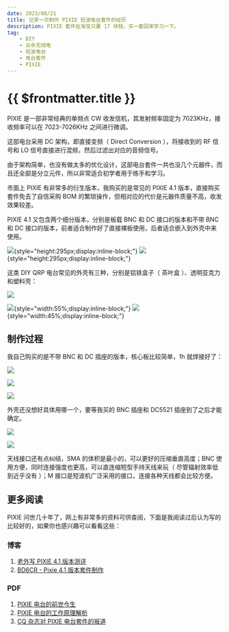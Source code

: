 ```yaml
---
date: 2023/08/21
title: 记录一次制作 PIXIE 短波电台套件的经历
description: PIXIE 套件在淘宝只要 17 块钱，买一套回来学习一下。
tag:
    - DIY
    - 业余无线电
    - 短波电台
    - 电台套件
    - PIXIE
---
```


# {{ $frontmatter.title }}

PIXIE 是一部非常经典的单频点 CW 收发信机，其发射频率固定为 7023KHz，接收频率可以在 7023-7026KHz 之间进行微调。

这部电台采用 DC 架构，即直接变频（ Direct Conversion ），将接收到的 RF 信号和 LO 信号直接进行混频，然后过滤出对应的音频信号。

由于架构简单，也没有做太多的优化设计，这部电台套件一共也没几个元器件，而且还全部是分立元件，所以非常适合初学者用于练手和学习。

市面上 PIXIE 有非常多的衍生版本，我购买的是常见的 PIXIE 4.1 版本，直接购买套件免去了自信采购 BOM 的繁琐操作，但相对应的代价是元器件质量不高，收发效果较差。

PIXIE 4.1 又包含两个细分版本，分别是板载 BNC 和 DC 接口的版本和不带 BNC 和 DC 接口的版本，前者适合制作好了直接裸板使用，后者适合嵌入到外壳中来使用。

![](/images/pixie/pixie-finished-nude.jpg){style="height:295px;display:inline-block;"}
![](/images/pixie/pixie-finished-module.jpg){style="height:295px;display:inline-block;"}

这类 DIY QRP 电台常见的外壳有三种，分别是铝铁盒子（ 茶叶盒 ）、透明亚克力和塑料壳：

![](/images/pixie/pixie-finished-metal.jpg)

![](/images/pixie/pixie-finished-acrylic.png){style="width:55%;display:inline-block;"}
![](/images/pixie/pixie-finished-box.png){style="width:45%;display:inline-block;"}

## 制作过程

我自己购买的是不带 BNC 和 DC 插座的版本，核心板比较简单，1h 就焊接好了：

![](/images/pixie/pixie-diy-finished-0.jpeg)

![](/images/pixie/pixie-diy-finished-1.jpeg)

![](/images/pixie/pixie-diy-finished-2.jpeg)

外壳还没想好具体用哪一个，要等我买的 BNC 插座和 DC5521 插座到了之后才能确定。

![](/images/pixie/pixie-diy-finished-3.jpeg)

![](/images/pixie/pixie-diy-finished-4.jpeg)

天线接口还有点纠结，SMA 的体积是最小的，可以更好的压缩垂直高度；BNC 使用方便，同时连接强度也更高，可以直连缩短型手持天线来玩（ 尽管辐射效率低到近乎没有 ）；M 接口是短波机广泛采用的接口，连接各种天线都会比较方便。

## 更多阅读

PIXIE 问世几十年了，网上有非常多的资料可供查阅，下面是我阅读过后认为写的比较好的，如果你也感兴趣可以看看这些：

### 博客

1. [老外写 PIXIE 4.1 版本测评](https://goughlui.com/2016/10/01/project-7-023mhz-pixie_4-1-qrp-cw-transceiver-kit/)
2. [BD6CR - Pixie 4.1 版本套件制作](https://mp.weixin.qq.com/s/qJVjkeM1bFZ18H2zvu0LhA)

### PDF

1. [PIXIE 电台的前世今生](/pdf/the-sprat-pixie-file.pdf)
2. [PIXIE 电台的工作原理解析](/pdf/how-the-pixie-transceiver-works.pdf)
3. [CQ 杂志对 PIXIE 电台套件的报道](/pdf/2018-02-cq-pixie-transceivers-construction-color.pdf)
